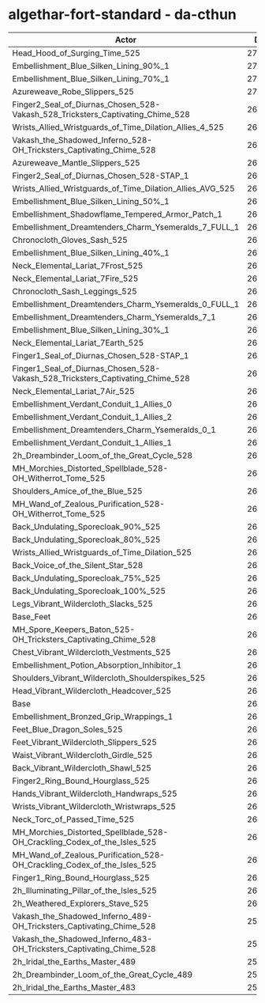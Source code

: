 # algethar-fort-standard - da-cthun
| Actor | DPS | Increase |
|---|:---:|:---:|
|Head_Hood_of_Surging_Time_525|276190|3.83%|
|Embellishment_Blue_Silken_Lining_90%_1|271370|2.02%|
|Embellishment_Blue_Silken_Lining_70%_1|270071|1.53%|
|Azureweave_Robe_Slippers_525|270013|1.51%|
|Finger2_Seal_of_Diurnas_Chosen_528-Vakash_528_Tricksters_Captivating_Chime_528|269942|1.48%|
|Wrists_Allied_Wristguards_of_Time_Dilation_Allies_4_525|269790|1.43%|
|Vakash_the_Shadowed_Inferno_528-OH_Tricksters_Captivating_Chime_528|269587|1.35%|
|Azureweave_Mantle_Slippers_525|269383|1.27%|
|Finger2_Seal_of_Diurnas_Chosen_528-STAP_1|269307|1.24%|
|Wrists_Allied_Wristguards_of_Time_Dilation_Allies_AVG_525|269090|1.16%|
|Embellishment_Blue_Silken_Lining_50%_1|268911|1.10%|
|Embellishment_Shadowflame_Tempered_Armor_Patch_1|268322|0.87%|
|Embellishment_Dreamtenders_Charm_Ysemeralds_7_FULL_1|268247|0.85%|
|Chronocloth_Gloves_Sash_525|268241|0.84%|
|Embellishment_Blue_Silken_Lining_40%_1|268199|0.83%|
|Neck_Elemental_Lariat_7Frost_525|268021|0.76%|
|Neck_Elemental_Lariat_7Fire_525|267974|0.74%|
|Chronocloth_Sash_Leggings_525|267938|0.73%|
|Embellishment_Dreamtenders_Charm_Ysemeralds_0_FULL_1|267783|0.67%|
|Embellishment_Dreamtenders_Charm_Ysemeralds_7_1|267762|0.66%|
|Embellishment_Blue_Silken_Lining_30%_1|267742|0.66%|
|Neck_Elemental_Lariat_7Earth_525|267698|0.64%|
|Finger1_Seal_of_Diurnas_Chosen_528-STAP_1|267450|0.55%|
|Finger1_Seal_of_Diurnas_Chosen_528-Vakash_528_Tricksters_Captivating_Chime_528|267415|0.53%|
|Neck_Elemental_Lariat_7Air_525|267312|0.49%|
|Embellishment_Verdant_Conduit_1_Allies_0|267207|0.46%|
|Embellishment_Verdant_Conduit_1_Allies_2|267197|0.45%|
|Embellishment_Dreamtenders_Charm_Ysemeralds_0_1|267182|0.45%|
|Embellishment_Verdant_Conduit_1_Allies_1|267095|0.41%|
|2h_Dreambinder_Loom_of_the_Great_Cycle_528|267071|0.40%|
|MH_Morchies_Distorted_Spellblade_528-OH_Witherrot_Tome_525|266977|0.37%|
|Shoulders_Amice_of_the_Blue_525|266972|0.37%|
|MH_Wand_of_Zealous_Purification_528-OH_Witherrot_Tome_525|266719|0.27%|
|Back_Undulating_Sporecloak_90%_525|266634|0.24%|
|Back_Undulating_Sporecloak_80%_525|266542|0.21%|
|Wrists_Allied_Wristguards_of_Time_Dilation_525|266516|0.20%|
|Back_Voice_of_the_Silent_Star_528|266504|0.19%|
|Back_Undulating_Sporecloak_75%_525|266499|0.19%|
|Back_Undulating_Sporecloak_100%_525|266476|0.18%|
|Legs_Vibrant_Wildercloth_Slacks_525|266336|0.13%|
|Base_Feet|266134|0.05%|
|MH_Spore_Keepers_Baton_525-OH_Tricksters_Captivating_Chime_528|266125|0.05%|
|Chest_Vibrant_Wildercloth_Vestments_525|266117|0.05%|
|Embellishment_Potion_Absorption_Inhibitor_1|266062|0.02%|
|Shoulders_Vibrant_Wildercloth_Shoulderspikes_525|266020|0.01%|
|Head_Vibrant_Wildercloth_Headcover_525|266017|0.01%|
|Base|265996|0.00%|
|Embellishment_Bronzed_Grip_Wrappings_1|265991|0.00%|
|Feet_Blue_Dragon_Soles_525|265971|-0.01%|
|Feet_Vibrant_Wildercloth_Slippers_525|265879|-0.04%|
|Waist_Vibrant_Wildercloth_Girdle_525|265827|-0.06%|
|Back_Vibrant_Wildercloth_Shawl_525|265767|-0.09%|
|Finger2_Ring_Bound_Hourglass_525|265761|-0.09%|
|Hands_Vibrant_Wildercloth_Handwraps_525|265649|-0.13%|
|Wrists_Vibrant_Wildercloth_Wristwraps_525|265473|-0.20%|
|Neck_Torc_of_Passed_Time_525|265442|-0.21%|
|MH_Morchies_Distorted_Spellblade_528-OH_Crackling_Codex_of_the_Isles_525|265400|-0.22%|
|MH_Wand_of_Zealous_Purification_528-OH_Crackling_Codex_of_the_Isles_525|265174|-0.31%|
|Finger1_Ring_Bound_Hourglass_525|264904|-0.41%|
|2h_Illuminating_Pillar_of_the_Isles_525|264532|-0.55%|
|2h_Weathered_Explorers_Stave_525|262963|-1.14%|
|Vakash_the_Shadowed_Inferno_489-OH_Tricksters_Captivating_Chime_528|258929|-2.66%|
|Vakash_the_Shadowed_Inferno_483-OH_Tricksters_Captivating_Chime_528|257557|-3.17%|
|2h_Iridal_the_Earths_Master_489|252340|-5.13%|
|2h_Dreambinder_Loom_of_the_Great_Cycle_489|251857|-5.32%|
|2h_Iridal_the_Earths_Master_483|250551|-5.81%|
